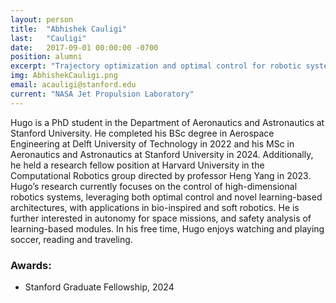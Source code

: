 ```yaml
---
layout: person
title:  "Abhishek Cauligi"
last:   "Cauligi"
date:   2017-09-01 00:00:00 -0700
position: alumni
excerpt: "Trajectory optimization and optimal control for robotic systems"
img: AbhishekCauligi.png
email: acauligi@stanford.edu
current: "NASA Jet Propulsion Laboratory"
---
```


Hugo is a PhD student in the Department of Aeronautics and Astronautics at Stanford University. He completed his BSc degree in Aerospace Engineering at Delft University of Technology in 2022 and his MSc in Aeronautics and Astronautics at Stanford University in 2024. Additionally, he held a research fellow position at Harvard University in the Computational Robotics group directed by professor Heng Yang in 2023.
Hugo’s research currently focuses on the control of high-dimensional robotics systems, leveraging both optimal control and novel learning-based architectures, with applications in bio-inspired and soft robotics. He is further interested in autonomy for space missions, and safety analysis of learning-based modules.
In his free time, Hugo enjoys watching and playing soccer, reading and traveling.

### Awards:
- Stanford Graduate Fellowship, 2024
